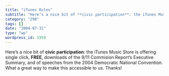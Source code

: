 ```yaml
---
title: "iTunes Rules"
subtitle: "Here’s a nice bit of **civic participation**: the iTunes Music Store is offering single click, **FRE..."
category: "298"
tags: []
date: "2004-07-31"
type: "wp"
wordpress_id: 1959
---
```

Here’s a nice bit of **civic participation**: the iTunes Music Store is offering single click, **FREE**, downloads of the 9/11 Commision Report’s Executive Summary, and of speeches from the 2004 Democratic National Convention. What a great way to make this accessible to us. Thanks!